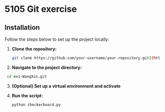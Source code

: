 # 5105 Git exercise

## Installation

Follow the steps below to set up the project locally:

1. **Clone the repository:**

   ```bash
   git clone https://github.com/your-username/your-repository.git](https://github.com/kianakianaa/ex1-WangXin.git)
   ```
2. **Navigate to the project directory:**
  
  ```bash
   cd ex1-WangXin.git
   ```
3. **(Optional) Set up a virtual environment and activate**
4. **Run the script:**
   
   ```bash
   python checkerboard.py
   ```


